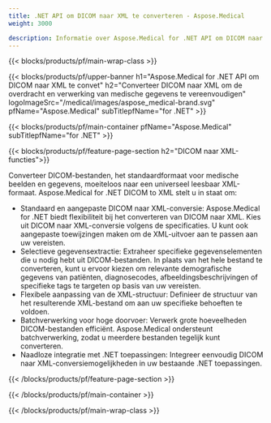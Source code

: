 ```yaml
---
title: .NET API om DICOM naar XML te converteren - Aspose.Medical
weight: 3000

description: Informatie over Aspose.Medical for .NET API om DICOM naar XML te converteren
---
```


{{< blocks/products/pf/main-wrap-class >}}

{{< blocks/products/pf/upper-banner h1="Aspose.Medical for .NET API om DICOM naar XML te convet" h2="Converteer DICOM naar XML om de overdracht en verwerking van medische gegevens te vereenvoudigen" logoImageSrc="/medical/images/aspose_medical-brand.svg" pfName="Aspose.Medical" subTitlepfName="for .NET" >}}

{{< blocks/products/pf/main-container pfName="Aspose.Medical" subTitlepfName="for .NET" >}}

{{< blocks/products/pf/feature-page-section h2="DICOM naar XML-functies">}}

<p>Converteer DICOM-bestanden, het standaardformaat voor medische beelden en gegevens, moeiteloos naar een universeel leesbaar XML-formaat. Aspose.Medical for .NET DICOM to XML stelt u in staat om:</p>

<ul>
<li>Standaard en aangepaste DICOM naar XML-conversie: Aspose.Medical for .NET biedt flexibiliteit bij het converteren van DICOM naar XML. Kies uit DICOM naar XML-conversie volgens de specificaties. U kunt ook aangepaste toewijzingen maken om de XML-uitvoer aan te passen aan uw vereisten.</li>
<li>Selectieve gegevensextractie: Extraheer specifieke gegevenselementen die u nodig hebt uit DICOM-bestanden. In plaats van het hele bestand te converteren, kunt u ervoor kiezen om relevante demografische gegevens van patiënten, diagnosecodes, afbeeldingsbeschrijvingen of specifieke tags te targeten op basis van uw vereisten.</li>
<li>Flexibele aanpassing van de XML-structuur: Definieer de structuur van het resulterende XML-bestand om aan uw specifieke behoeften te voldoen.</li>
<li>Batchverwerking voor hoge doorvoer: Verwerk grote hoeveelheden DICOM-bestanden efficiënt. Aspose.Medical ondersteunt batchverwerking, zodat u meerdere bestanden tegelijk kunt converteren.</li>
<li>Naadloze integratie met .NET toepassingen: Integreer eenvoudig DICOM naar XML-conversiemogelijkheden in uw bestaande .NET toepassingen.</li>
</ul>

{{< /blocks/products/pf/feature-page-section >}}

{{< /blocks/products/pf/main-container >}}

{{< /blocks/products/pf/main-wrap-class >}}